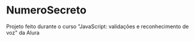 # NumeroSecreto
Projeto feito durante o curso "JavaScript: validações e reconhecimento de voz" da Alura
